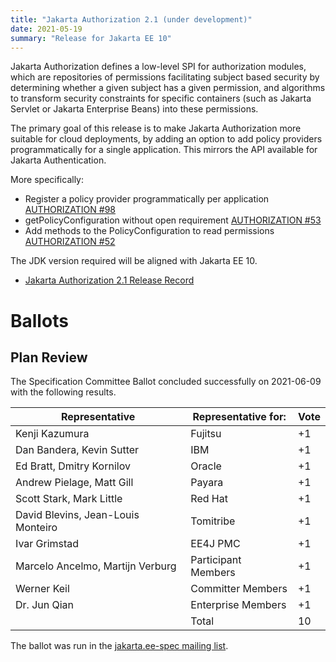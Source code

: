 ```yaml
---
title: "Jakarta Authorization 2.1 (under development)"
date: 2021-05-19
summary: "Release for Jakarta EE 10"
---
```

Jakarta Authorization defines a low-level SPI for authorization modules, which are repositories of permissions
facilitating subject based security by determining whether a given subject has a given permission, and algorithms
to transform security constraints for specific containers (such as Jakarta Servlet or Jakarta Enterprise Beans) into
these permissions.

The primary goal of this release is to make Jakarta Authorization more suitable for cloud deployments, by adding an option to add policy providers programmatically for a single application. This mirrors the API available for Jakarta Authentication.

More specifically:

* Register a policy provider programmatically per application [AUTHORIZATION #98](https://github.com/eclipse-ee4j/authorization/issues/98)
* getPolicyConfiguration without open requirement [AUTHORIZATION #53](https://github.com/eclipse-ee4j/authorization/issues/53)
* Add methods to the PolicyConfiguration to read permissions [AUTHORIZATION #52](https://github.com/eclipse-ee4j/authorization/issues/52)

The JDK version required will be aligned with Jakarta EE 10.

* [Jakarta Authorization 2.1 Release Record](https://projects.eclipse.org/projects/ee4j.jacc/releases/2.1)

# Ballots

## Plan Review

The Specification Committee Ballot concluded successfully on 2021-06-09 with the following results.

| Representative                                 | Representative for: | Vote |
|------------------------------------------------|---------------------|------|
| Kenji Kazumura                                 | Fujitsu             |  +1  |
| Dan Bandera, Kevin Sutter                      | IBM                 |  +1  |
| Ed Bratt, Dmitry Kornilov                      | Oracle              |  +1  |
| Andrew Pielage, Matt Gill                      | Payara              |  +1  |
| Scott Stark, Mark Little                       | Red Hat             |  +1  |
| David Blevins, Jean-Louis Monteiro             | Tomitribe           |  +1  |
| Ivar Grimstad                                  | EE4J PMC            |  +1  |
| Marcelo Ancelmo, Martijn Verburg               | Participant Members |  +1  |
| Werner Keil                                    | Committer Members   |  +1  |
| Dr. Jun Qian                                   | Enterprise Members  |  +1  |
|                                                | Total               |  10  |

The ballot was run in the [jakarta.ee-spec mailing list](https://www.eclipse.org/lists/jakarta.ee-spec/msg01802.html).
